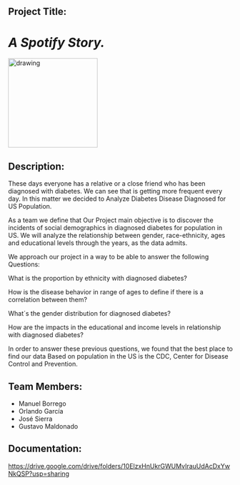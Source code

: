 ## Project Title:
# _A Spotify Story._

<img src="https://www.zdnet.com/a/hub/i/2021/02/02/f5d66b1e-6228-4373-a347-a327de7ab4a3/spotify-korea.jpg" alt="drawing" width="200"/>

## Description:

These days everyone has a relative or a close friend who has been diagnosed with diabetes. We can see that is getting more frequent every day. In this matter we decided to Analyze Diabetes Disease Diagnosed for US Population.

As a team we define that Our Project main objective is to discover the incidents of social demographics in diagnosed diabetes for population in US. We will analyze the relationship between gender, race-ethnicity, ages and educational levels through the years, as the data admits.

We approach our project in a way to be able to answer the following Questions:

What is the proportion by ethnicity with diagnosed diabetes?

How is the disease behavior in range of ages to define if there is a correlation between them?

What´s the gender distribution for diagnosed diabetes?

How are the impacts in the educational and income levels in relationship with diagnosed diabetes?

In order to answer these previous questions, we found that the best place to find our data Based on population in the US is the CDC, Center for Disease Control and Prevention.


## Team Members:

 - Manuel Borrego 
 - Orlando García
 - José Sierra
 - Gustavo Maldonado

## Documentation: ##

https://drive.google.com/drive/folders/10ElzxHnUkrGWUMvIrauUdAcDxYwNkQSP?usp=sharing
